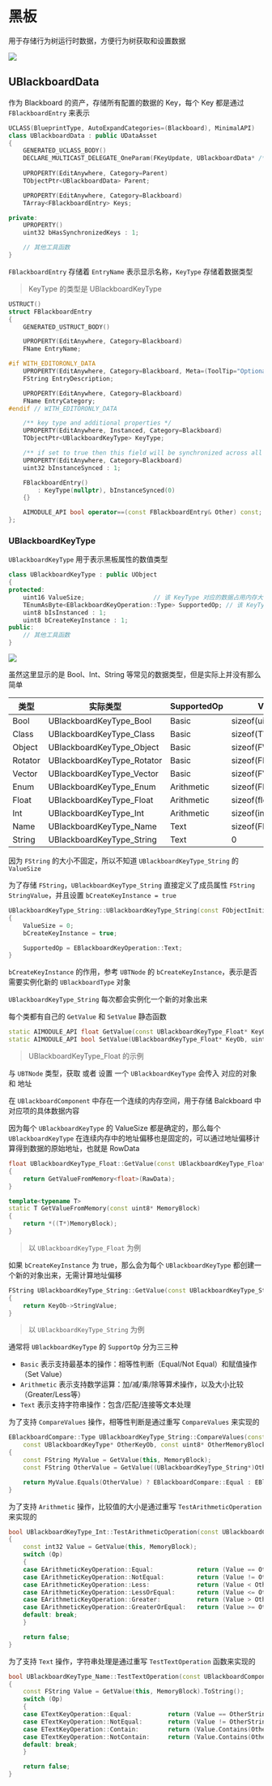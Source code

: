 # 黑板

用于存储行为树运行时数据，方便行为树获取和设置数据

![](Image/001.png)

## UBlackboardData

作为 Blackboard 的资产，存储所有配置的数据的 Key，每个 Key 都是通过 `FBlackboardEntry` 来表示

```cpp
UCLASS(BlueprintType, AutoExpandCategories=(Blackboard), MinimalAPI)
class UBlackboardData : public UDataAsset
{
	GENERATED_UCLASS_BODY()
	DECLARE_MULTICAST_DELEGATE_OneParam(FKeyUpdate, UBlackboardData* /*asset*/);
    
	UPROPERTY(EditAnywhere, Category=Parent)
	TObjectPtr<UBlackboardData> Parent;

	UPROPERTY(EditAnywhere, Category=Blackboard)
	TArray<FBlackboardEntry> Keys;

private:
	UPROPERTY()
	uint32 bHasSynchronizedKeys : 1;

    // 其他工具函数
}
```

`FBlackboardEntry` 存储着 `EntryName` 表示显示名称，`KeyType` 存储着数据类型

> KeyType 的类型是 UBlackboardKeyType

```cpp
USTRUCT()
struct FBlackboardEntry
{
	GENERATED_USTRUCT_BODY()

	UPROPERTY(EditAnywhere, Category=Blackboard)
	FName EntryName;

#if WITH_EDITORONLY_DATA
	UPROPERTY(EditAnywhere, Category=Blackboard, Meta=(ToolTip="Optional description to explain what this blackboard entry does."))
	FString EntryDescription;

	UPROPERTY(EditAnywhere, Category=Blackboard)
	FName EntryCategory;
#endif // WITH_EDITORONLY_DATA

	/** key type and additional properties */
	UPROPERTY(EditAnywhere, Instanced, Category=Blackboard)
	TObjectPtr<UBlackboardKeyType> KeyType;

	/** if set to true then this field will be synchronized across all instances of this blackboard */
	UPROPERTY(EditAnywhere, Category=Blackboard)
	uint32 bInstanceSynced : 1;

	FBlackboardEntry()
		: KeyType(nullptr), bInstanceSynced(0)
	{}

	AIMODULE_API bool operator==(const FBlackboardEntry& Other) const;
};
```

### UBlackboardKeyType

`UBlackboardKeyType` 用于表示黑板属性的数值类型

```cpp
class UBlackboardKeyType : public UObject
{
protected:
	uint16 ValueSize;                   // 该 KeyType 对应的数据占用内存大小
	TEnumAsByte<EBlackboardKeyOperation::Type> SupportedOp; // 该 KeyType 支持的操作类型
	uint8 bIsInstanced : 1;
	uint8 bCreateKeyInstance : 1;
public:
    // 其他工具函数
}
```

![](Image/002.png)

虽然这里显示的是 Bool、Int、String 等常见的数据类型，但是实际上并没有那么简单

| 类型 | 实际类型 | SupportedOp | ValueSize |
| --- | --- | --- | --- |
| Bool | UBlackboardKeyType_Bool | Basic | sizeof(uint8) |
| Class | UBlackboardKeyType_Class | Basic | sizeof(TWeakObjectPtr<UClass>) |
| Object | UBlackboardKeyType_Object | Basic | sizeof(FWeakObjectPtr) |
| Rotator | UBlackboardKeyType_Rotator | Basic | sizeof(FRotator) |
| Vector | UBlackboardKeyType_Vector | Basic | sizeof(FVector) |
| Enum | UBlackboardKeyType_Enum | Arithmetic | sizeof(FDataType) |
| Float | UBlackboardKeyType_Float | Arithmetic | sizeof(float) |
| Int | UBlackboardKeyType_Int | Arithmetic | sizeof(int32) |
| Name | UBlackboardKeyType_Name | Text | sizeof(FName) |
| String | UBlackboardKeyType_String | Text | 0 |

因为 `FString` 的大小不固定，所以不知道 `UBlackboardKeyType_String` 的 `ValueSize`

为了存储 `FString`，`UBlackboardKeyType_String` 直接定义了成员属性 `FString StringValue`，并且设置 `bCreateKeyInstance = true` 

```cpp
UBlackboardKeyType_String::UBlackboardKeyType_String(const FObjectInitializer& ObjectInitializer) : Super(ObjectInitializer)
{
	ValueSize = 0;
	bCreateKeyInstance = true;

	SupportedOp = EBlackboardKeyOperation::Text;
}
```
`bCreateKeyInstance` 的作用，参考 `UBTNode` 的 `bCreateKeyInstance`，表示是否需要实例化新的 `UBlackboardType` 对象

`UBlackboardKeyType_String` 每次都会实例化一个新的对象出来

每个类都有自己的 `GetValue` 和 `SetValue` 静态函数

```cpp
static AIMODULE_API float GetValue(const UBlackboardKeyType_Float* KeyOb, const uint8* RawData);
static AIMODULE_API bool SetValue(UBlackboardKeyType_Float* KeyOb, uint8* RawData, float Value);
```

> UBlackboardKeyType_Float 的示例

与 `UBTNode` 类型，获取 或者 设置 一个 `UBlackboardKeyType` 会传入 对应的对象 和 地址 

在 `UBlackboardComponent` 中存在一个连续的内存空间，用于存储 Balckboard 中对应项的具体数据内容

因为每个 `UBlackboardKeyType` 的 ValueSize 都是确定的，那么每个 `UBlackboardKeyType` 在连续内存中的地址偏移也是固定的，可以通过地址偏移计算得到数据的原始地址，也就是 RowData

```cpp
float UBlackboardKeyType_Float::GetValue(const UBlackboardKeyType_Float* KeyOb, const uint8* RawData)
{
	return GetValueFromMemory<float>(RawData);
}

template<typename T>
static T GetValueFromMemory(const uint8* MemoryBlock)
{
    return *((T*)MemoryBlock);
}
```

> 以 `UBlackboardKeyType_Float` 为例

如果 `bCreateKeyInstance` 为 true，那么会为每个 `UBlackboardKeyType` 都创建一个新的对象出来，无需计算地址偏移

```cpp
FString UBlackboardKeyType_String::GetValue(const UBlackboardKeyType_String* KeyOb, const uint8* RawData)
{
	return KeyOb->StringValue;
}
```

> 以 `UBlackboardKeyType_String` 为例
 
通常将 `UBlackboardKeyType` 的 `SupportOp` 分为三三种

- `Basic` 表示支持最基本的操作：相等性判断（Equal/Not Equal）和赋值操作（Set Value）
- `Arithmetic` 表示支持数学运算：加/减/乘/除等算术操作，以及大小比较（Greater/Less等）
- `Text` 表示支持字符串操作：包含/匹配/连接等文本处理

为了支持 `CompareValues` 操作，相等性判断是通过重写 `CompareValues` 来实现的

```cpp
EBlackboardCompare::Type UBlackboardKeyType_String::CompareValues(const UBlackboardComponent& OwnerComp, const uint8* MemoryBlock,
	const UBlackboardKeyType* OtherKeyOb, const uint8* OtherMemoryBlock) const
{
	const FString MyValue = GetValue(this, MemoryBlock);
	const FString OtherValue = GetValue((UBlackboardKeyType_String*)OtherKeyOb, OtherMemoryBlock);

	return MyValue.Equals(OtherValue) ? EBlackboardCompare::Equal : EBlackboardCompare::NotEqual;
}
```

为了支持 `Arithmetic` 操作，比较值的大小是通过重写 `TestArithmeticOperation` 来实现的

```cpp
bool UBlackboardKeyType_Int::TestArithmeticOperation(const UBlackboardComponent& OwnerComp, const uint8* MemoryBlock, EArithmeticKeyOperation::Type Op, int32 OtherIntValue, float OtherFloatValue) const
{
	const int32 Value = GetValue(this, MemoryBlock);
	switch (Op)
	{
	case EArithmeticKeyOperation::Equal:			return (Value == OtherIntValue);
	case EArithmeticKeyOperation::NotEqual:			return (Value != OtherIntValue);
	case EArithmeticKeyOperation::Less:				return (Value < OtherIntValue);
	case EArithmeticKeyOperation::LessOrEqual:		return (Value <= OtherIntValue);
	case EArithmeticKeyOperation::Greater:			return (Value > OtherIntValue);
	case EArithmeticKeyOperation::GreaterOrEqual:	return (Value >= OtherIntValue);
	default: break;
	}

	return false;
}
```

为了支持 `Text` 操作，字符串处理是通过重写 `TestTextOperation` 函数来实现的

```cpp
bool UBlackboardKeyType_Name::TestTextOperation(const UBlackboardComponent& OwnerComp, const uint8* MemoryBlock, ETextKeyOperation::Type Op, const FString& OtherString) const
{
	const FString Value = GetValue(this, MemoryBlock).ToString();
	switch (Op)
	{
	case ETextKeyOperation::Equal:			return (Value == OtherString);
	case ETextKeyOperation::NotEqual:		return (Value != OtherString);
	case ETextKeyOperation::Contain:		return (Value.Contains(OtherString) == true);
	case ETextKeyOperation::NotContain:		return (Value.Contains(OtherString) == false);
	default: break;
	}

	return false;
}
```
